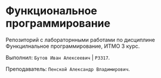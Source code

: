 # Функциональное программирование

Репозиторий с лабораторнными работами по дисциплине Функцилнальное программирование, ИТМО 3 курс. 

Выполнил: `Бутов Иван Алексеевич` | `P3317`.

Преподаватель: `Пенской Александр Владимирович`.